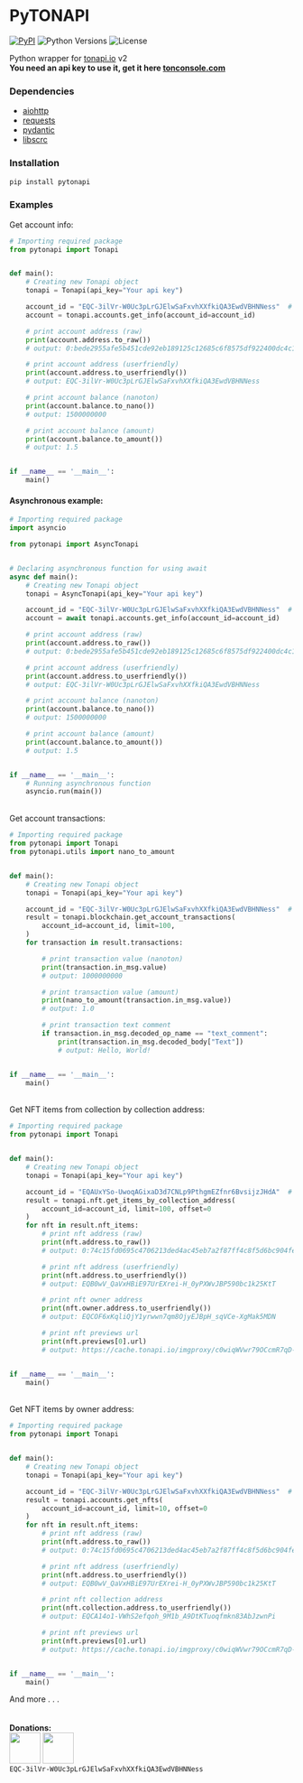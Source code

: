 # PyTONAPI
[![PyPI](https://img.shields.io/pypi/v/pytonapi.svg)](https://pypi.python.org/pypi/pytonapi)
![Python Versions](https://img.shields.io/pypi/pyversions/pytonapi.svg)
![License](https://img.shields.io/github/license/nessshon/pytonapi)

Python wrapper for [tonapi.io](https://tonapi.io/swagger-ui/v2) v2
\
__You need an api key to use it, get it here [tonconsole.com](https://tonconsole.com/)__

### Dependencies

* [aiohttp](https://pypi.org/project/aiohttp/)
* [requests](https://pypi.org/project/requests/)
* [pydantic](https://pypi.org/project/pydantic/)
* [libscrc](https://pypi.org/project/libscrc/)


### Installation

```bash
pip install pytonapi
```

### Examples

Get account info:

```python
# Importing required package
from pytonapi import Tonapi


def main():
    # Creating new Tonapi object
    tonapi = Tonapi(api_key="Your api key")

    account_id = "EQC-3ilVr-W0Uc3pLrGJElwSaFxvhXXfkiQA3EwdVBHNNess"  # noqa
    account = tonapi.accounts.get_info(account_id=account_id)

    # print account address (raw)
    print(account.address.to_raw())
    # output: 0:bede2955afe5b451cde92eb189125c12685c6f8575df922400dc4c1d5411cd35

    # print account address (userfriendly)
    print(account.address.to_userfriendly())
    # output: EQC-3ilVr-W0Uc3pLrGJElwSaFxvhXXfkiQA3EwdVBHNNess

    # print account balance (nanoton)
    print(account.balance.to_nano())
    # output: 1500000000

    # print account balance (amount)
    print(account.balance.to_amount())
    # output: 1.5


if __name__ == '__main__':
    main()
```

#### Asynchronous example:

```python
# Importing required package
import asyncio

from pytonapi import AsyncTonapi


# Declaring asynchronous function for using await
async def main():
    # Creating new Tonapi object
    tonapi = AsyncTonapi(api_key="Your api key")

    account_id = "EQC-3ilVr-W0Uc3pLrGJElwSaFxvhXXfkiQA3EwdVBHNNess"  # noqa
    account = await tonapi.accounts.get_info(account_id=account_id)

    # print account address (raw)
    print(account.address.to_raw())
    # output: 0:bede2955afe5b451cde92eb189125c12685c6f8575df922400dc4c1d5411cd35

    # print account address (userfriendly)
    print(account.address.to_userfriendly())
    # output: EQC-3ilVr-W0Uc3pLrGJElwSaFxvhXXfkiQA3EwdVBHNNess

    # print account balance (nanoton)
    print(account.balance.to_nano())
    # output: 1500000000

    # print account balance (amount)
    print(account.balance.to_amount())
    # output: 1.5


if __name__ == '__main__':
    # Running asynchronous function
    asyncio.run(main())

```

\
Get account transactions:

```python
# Importing required package
from pytonapi import Tonapi
from pytonapi.utils import nano_to_amount


def main():
    # Creating new Tonapi object
    tonapi = Tonapi(api_key="Your api key")

    account_id = "EQC-3ilVr-W0Uc3pLrGJElwSaFxvhXXfkiQA3EwdVBHNNess"  # noqa
    result = tonapi.blockchain.get_account_transactions(
        account_id=account_id, limit=100,
    )
    for transaction in result.transactions:

        # print transaction value (nanoton)
        print(transaction.in_msg.value)
        # output: 1000000000

        # print transaction value (amount)
        print(nano_to_amount(transaction.in_msg.value))
        # output: 1.0

        # print transaction text comment
        if transaction.in_msg.decoded_op_name == "text_comment":
            print(transaction.in_msg.decoded_body["Text"])
            # output: Hello, World!


if __name__ == '__main__':
    main()
```

\
Get NFT items from collection by collection address:

```python
# Importing required package
from pytonapi import Tonapi


def main():
    # Creating new Tonapi object
    tonapi = Tonapi(api_key="Your api key")

    account_id = "EQAUxYSo-UwoqAGixaD3d7CNLp9PthgmEZfnr6BvsijzJHdA"  # noqa
    result = tonapi.nft.get_items_by_collection_address(
        account_id=account_id, limit=100, offset=0
    )
    for nft in result.nft_items:
        # print nft address (raw)
        print(nft.address.to_raw())
        # output: 0:74c15fd0695c4706213ded4ac45eb7a2f87ff4c8f5d6bc904fe7dd1b735936e4

        # print nft address (userfriendly)
        print(nft.address.to_userfriendly())
        # output: EQB0wV_QaVxHBiE97UrEXrei-H_0yPXWvJBP590bc1k25KtT

        # print nft owner address
        print(nft.owner.address.to_userfriendly())
        # output: EQCOF6xKqliQjY1yrwwn7qm8OjyEJBpH_sqVCe-XgMak5MDN

        # print nft previews url
        print(nft.previews[0].url)
        # output: https://cache.tonapi.io/imgproxy/c0wiqWVwr79OCcmR7qD-4WIKWOnk8t4vX_cqmohhE8s/rs:fill:100:100:1/g:no/aHR0cHM6Ly9uZnQudG9ubWVuZG9uLmNvbS9jb2xsZWN0aW9ucy9jYXJkcy8zMi5wbmc.webp


if __name__ == '__main__':
    main()

```

\
Get NFT items by owner address:

```python
# Importing required package
from pytonapi import Tonapi


def main():
    # Creating new Tonapi object
    tonapi = Tonapi(api_key="Your api key")

    account_id = "EQC-3ilVr-W0Uc3pLrGJElwSaFxvhXXfkiQA3EwdVBHNNess"  # noqa
    result = tonapi.accounts.get_nfts(
        account_id=account_id, limit=10, offset=0
    )
    for nft in result.nft_items:
        # print nft address (raw)
        print(nft.address.to_raw())
        # output: 0:74c15fd0695c4706213ded4ac45eb7a2f87ff4c8f5d6bc904fe7dd1b735936e4

        # print nft address (userfriendly)
        print(nft.address.to_userfriendly())
        # output: EQB0wV_QaVxHBiE97UrEXrei-H_0yPXWvJBP590bc1k25KtT

        # print nft collection address
        print(nft.collection.address.to_userfriendly())
        # output: EQCA14o1-VWhS2efqoh_9M1b_A9DtKTuoqfmkn83AbJzwnPi

        # print nft previews url
        print(nft.previews[0].url)
        # output: https://cache.tonapi.io/imgproxy/c0wiqWVwr79OCcmR7qD-4WIKWOnk8t4vX_cqmohhE8s/rs:fill:100:100:1/g:no/aHR0cHM6Ly9uZnQudG9ubWVuZG9uLmNvbS9jb2xsZWN0aW9ucy9jYXJkcy8zMi5wbmc.webp


if __name__ == '__main__':
    main()

```

And more . . .\
\
\
**Donations:**\
<a href="https://app.tonkeeper.com/transfer/EQC-3ilVr-W0Uc3pLrGJElwSaFxvhXXfkiQA3EwdVBHNNess"><img src="https://telegra.ph//file/8e0ac22311be3fa6f772c.png" width="55"/></a>
<a href="https://tonhub.com/transfer/EQC-3ilVr-W0Uc3pLrGJElwSaFxvhXXfkiQA3EwdVBHNNess"><img src="https://telegra.ph//file/7fa75a1b454a00816d83b.png" width="55"/></a>\
```EQC-3ilVr-W0Uc3pLrGJElwSaFxvhXXfkiQA3EwdVBHNNess```
